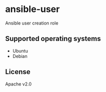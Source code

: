 # ansible-user
Ansible user creation role

Supported operating systems
----------------------------

* Ubuntu
* Debian

License
-------

Apache v2.0
